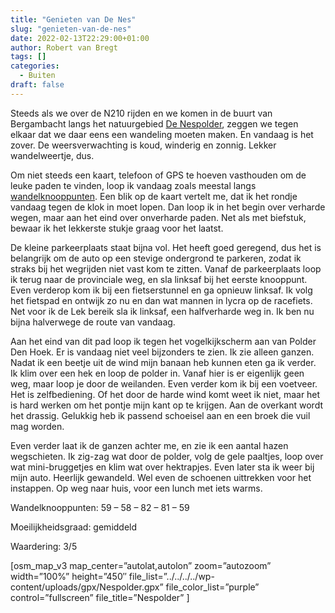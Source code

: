 ```yaml
---
title: "Genieten van De Nes"
slug: "genieten-van-de-nes"
date: 2022-02-13T22:29:00+01:00
author: Robert van Bregt
tags: []
categories:
  - Buiten
draft: false
---
```

Steeds als we over de N210 rijden en we komen in de buurt van Bergambacht langs het natuurgebied [De Nespolder](https://www.zuidhollandslandschap.nl/nl/page/140), zeggen we tegen elkaar dat we daar eens een wandeling moeten maken. En vandaag is het zover. De weersverwachting is koud, winderig en zonnig. Lekker wandelweertje, dus.

Om niet steeds een kaart, telefoon of GPS te hoeven vasthouden om de leuke paden te vinden, loop ik vandaag zoals meestal langs [wandelknooppunten](https://wandelnet.planner.routemaker.nl/planner/wandelen). Een blik op de kaart vertelt me, dat ik het rondje vandaag tegen de klok in moet lopen. Dan loop ik in het begin over verharde wegen, maar aan het eind over onverharde paden. Net als met biefstuk, bewaar ik het lekkerste stukje graag voor het laatst.

De kleine parkeerplaats staat bijna vol. Het heeft goed geregend, dus het is belangrijk om de auto op een stevige ondergrond te parkeren, zodat ik straks bij het wegrijden niet vast kom te zitten. Vanaf de parkeerplaats loop ik terug naar de provinciale weg, en sla linksaf bij het eerste knooppunt. Even verderop kom ik bij een fietserstunnel en ga opnieuw linksaf. Ik volg het fietspad en ontwijk zo nu en dan wat mannen in lycra op de racefiets. Net voor ik de Lek bereik sla ik linksaf, een halfverharde weg in. Ik ben nu bijna halverwege de route van vandaag.

Aan het eind van dit pad loop ik tegen het vogelkijkscherm aan van Polder Den Hoek. Er is vandaag niet veel bijzonders te zien. Ik zie alleen ganzen. Nadat ik een beetje uit de wind mijn banaan heb kunnen eten ga ik verder. Ik klim over een hek en loop de polder in. Vanaf hier is er eigenlijk geen weg, maar loop je door de weilanden. Even verder kom ik bij een voetveer. Het is zelfbediening. Of het door de harde wind komt weet ik niet, maar het is hard werken om het pontje mijn kant op te krijgen. Aan de overkant wordt het drassig. Gelukkig heb ik passend schoeisel aan en een broek die vuil mag worden.

Even verder laat ik de ganzen achter me, en zie ik een aantal hazen wegschieten. Ik zig-zag wat door de polder, volg de gele paaltjes, loop over wat mini-bruggetjes en klim wat over hektrapjes. Even later sta ik weer bij mijn auto. Heerlijk gewandeld. Wel even de schoenen uittrekken voor het instappen. Op weg naar huis, voor een lunch met iets warms.

Wandelknooppunten: 59 – 58 – 82 – 81 – 59

Moeilijkheidsgraad: gemiddeld

Waardering: 3/5

[osm_map_v3 map_center=”autolat,autolon” zoom=”autozoom” width=”100%” height=”450″ file_list=”../../../../wp-content/uploads/gpx/Nespolder.gpx” file_color_list=”purple” control=”fullscreen” file_title=”Nespolder” ]
